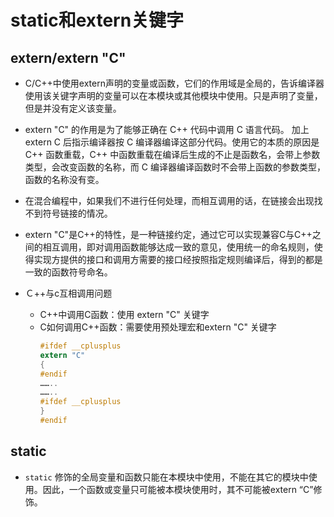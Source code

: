 <!--
 * @Author: JohnJeep
 * @Date: 2020-05-21 15:05:29
 * @LastEditTime: 2021-01-20 23:17:59
 * @LastEditors: Please set LastEditors
 * @Description: static和extern关键字
-->
# static和extern关键字
## extern/extern "C"
- C/C++中使用extern声明的变量或函数，它们的作用域是全局的，告诉编译器使用该关键字声明的变量可以在本模块或其他模块中使用。只是声明了变量，但是并没有定义该变量。
- extern "C" 的作用是为了能够正确在 C++ 代码中调用 C 语言代码。 加上 extern C 后指示编译器按 C 编译器编译这部分代码。使用它的本质的原因是 C++ 函数重载，C++ 中函数重载在编译后生成的不止是函数名，会带上参数类型，会改变函数的名称，而 C 编译器编译函数时不会带上函数的参数类型，函数的名称没有变。
- 在混合编程中，如果我们不进行任何处理，而相互调用的话，在链接会出现找不到符号链接的情况。
- extern "C"是C++的特性，是一种链接约定，通过它可以实现兼容C与C++之间的相互调用，即对调用函数能够达成一致的意见，使用统一的命名规则，使得实现方提供的接口和调用方需要的接口经按照指定规则编译后，得到的都是一致的函数符号命名。


- Ｃ++与c互相调用问题
  - C++中调用C函数：使用 extern "C" 关键字
  - C如何调用C++函数：需要使用预处理宏和extern "C" 关键字
    ```C
    #ifdef __cplusplus
    extern "C"
    {
    #endif
    ……..
    ……..
    #ifdef __cplusplus
    }
    #endif
    ```


## static
- `static` 修饰的全局变量和函数只能在本模块中使用，不能在其它的模块中使用。因此，一个函数或变量只可能被本模块使用时，其不可能被extern “C”修饰。

